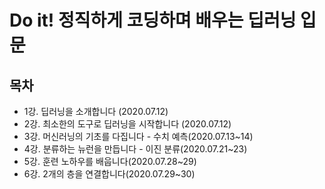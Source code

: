 # Do it! 정직하게 코딩하며 배우는 딥러닝 입문

## 목차

- 1강. 딥러닝을 소개합니다 (2020.07.12)
- 2강. 최소한의 도구로 딥러닝을 시작합니다 (2020.07.12)
- 3강. 머신러닝의 기초를 다집니다 - 수치 예측(2020.07.13~14)
- 4강. 분류하는 뉴런을 만듭니다 - 이진 분류(2020.07.21~23)
- 5강. 훈련 노하우를 배웁니다(2020.07.28~29)
- 6강. 2개의 층을 연결합니다(2020.07.29~30)
